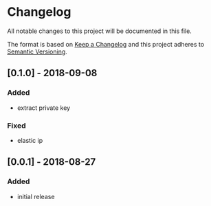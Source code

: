 # Changelog

All notable changes to this project will be documented in this file.

The format is based on [Keep a Changelog](http://keepachangelog.com/en/1.0.0/)
and this project adheres to [Semantic Versioning](http://semver.org/spec/v2.0.0.html).

## [0.1.0] - 2018-09-08
### Added
* extract private key
### Fixed
* elastic ip

## [0.0.1] - 2018-08-27
### Added
* initial release
